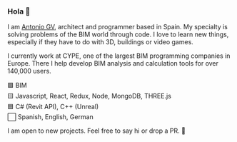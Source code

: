 ### Hola 👋

I am [Antonio GV](https://www.linkedin.com/feed/?trk=guest_homepage-basic_sign-in-submit), architect and programmer based in Spain. My specialty is solving problems of the BIM world through code. I love to learn new things, especially if they have to do with 3D, buildings or video games.

I currently work at CYPE, one of the largest BIM programming companies in Europe. There I help develop BIM analysis and calculation tools for over 140,000 users.

🟪 BIM <br/>
🟨 Javascript, React, Redux, Node, MongoDB, THREE.js <br/>
🟦 C# (Revit API), C++ (Unreal) <br/>
⬜ Spanish, English, German <br/>

I am open to new projects. Feel free to say hi or drop a PR. 🚀
